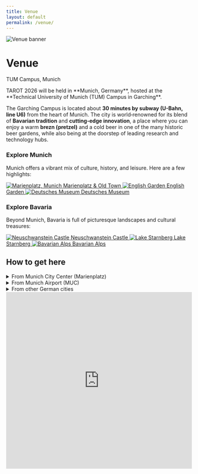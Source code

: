 ```yaml
---
title: Venue
layout: default
permalink: /venue/
---
```

<div class="hero-small">
  <img src="{{ '/assets/img/hero_garching.webp' | relative_url }}" alt="Venue banner">
  <div class="hero-overlay">
    <h1>Venue</h1>
    <p>TUM Campus, Munich</p>
  </div>
</div>
TAROT 2026 will be held in **Munich, Germany**, hosted at the **Technical University of Munich (TUM) Campus in Garching**.  


The Garching Campus is located about **30 minutes by subway (U-Bahn, line U6)** from the heart of Munich. The city is world‑renowned for its blend of **Bavarian tradition** and **cutting‑edge innovation**, a place where you can enjoy a warm **brezn (pretzel)** and a cold beer in one of the many historic beer gardens, while also being at the doorstep of leading research and technology hubs.  

### Explore Munich
Munich offers a vibrant mix of culture, history, and leisure. Here are a few highlights:

<div class="explore-grid">
  <a href="https://www.muenchen.de/en/sights/attractions/new-town-hall" target="_blank" rel="noopener" class="explore-card">
    <img src="{{ 'assets/img/attractions/MARIENPLATZ OBEN 43.jpg.webp' | relative_url }}" alt="Marienplatz, Munich">
    <span>Marienplatz &amp; Old Town</span>
  </a>
  <a href="https://www.muenchen.de/en/sights/attractions/english-garden" target="_blank" rel="noopener" class="explore-card">
    <img src="{{ 'assets/img/attractions/lhm-e-garten-panorama.jpg.webp' | relative_url }}" alt="English Garden">
    <span>English Garden</span>
  </a>
  <a href="https://www.deutsches-museum.de/en" target="_blank" rel="noopener" class="explore-card">
    <img src="{{ 'assets/img/attractions/Deutsches_Museum_Portrait_4.jpg' | relative_url }}" alt="Deutsches Museum">
    <span>Deutsches Museum</span>
  </a>
</div>

### Explore Bavaria
Beyond Munich, Bavaria is full of picturesque landscapes and cultural treasures:

<div class="explore-grid">
  <a href="https://www.neuschwanstein.de/englisch/tourist/index.htm" target="_blank" rel="noopener" class="explore-card">
    <img src="{{ 'assets/img/attractions/schloss-neuschwanstein575.jpg' | relative_url }}" alt="Neuschwanstein Castle">
    <span>Neuschwanstein Castle</span>
  </a>
  <a href="https://www.muenchen.de/en/culture-leisure/lakes/lake-starnberg" target="_blank" rel="noopener" class="explore-card">
    <img src="{{ 'assets/img/attractions/02starnbergersee.jpg.webp' | relative_url }}" alt="Lake Starnberg">
    <span>Lake Starnberg</span>
  </a>
  <a href="https://www.alpenwelt-karwendel.de/en" target="_blank" rel="noopener" class="explore-card">
    <img src="{{ 'assets/img/attractions/turquoise-blue-isar-with-karwendel-summer-at-the-reservoir-near-kruen.jpg' | relative_url }}" alt="Bavarian Alps">
    <span>Bavarian Alps</span>
  </a>
</div>



<div class="travel-info">
  <h2>How to get here</h2>

  <details>
    <summary>From Munich City Center (Marienplatz)</summary>
    <p>Take the U6 subway (direction Garching-Forschungszentrum). The ride takes about 30 minutes. The campus is right at the last stop.</p>
  </details>

  <details>
    <summary>From Munich Airport (MUC)</summary>
    <p>Take the S8 suburban train to "Marienplatz", then switch to U6 (direction Garching-Forschungszentrum). Total travel time: about 45 minutes.</p>
  </details>

  <details>
    <summary>From other German cities</summary>
        <p>Munich Central Station (Hauptbahnhof) is connected to the high-speed ICE train network. From there, take any S-Bahn (suburban train) heading toward Marienplatz (a 2-minute ride). At Marienplatz, change to the U6 subway (direction Garching-Forschungszentrum) as described above.</p>
  </details>
</div>
<div class="map-container">
  <iframe 
    src="https://www.google.com/maps/d/u/0/embed?mid=1RfGlu6spLIFfRp61tgeEO7MPWEpGuH4&ehbc=2E312F&noprof=1"
    width="100%" height="480" style="border:0;" allowfullscreen="" loading="lazy">
  </iframe>
</div>